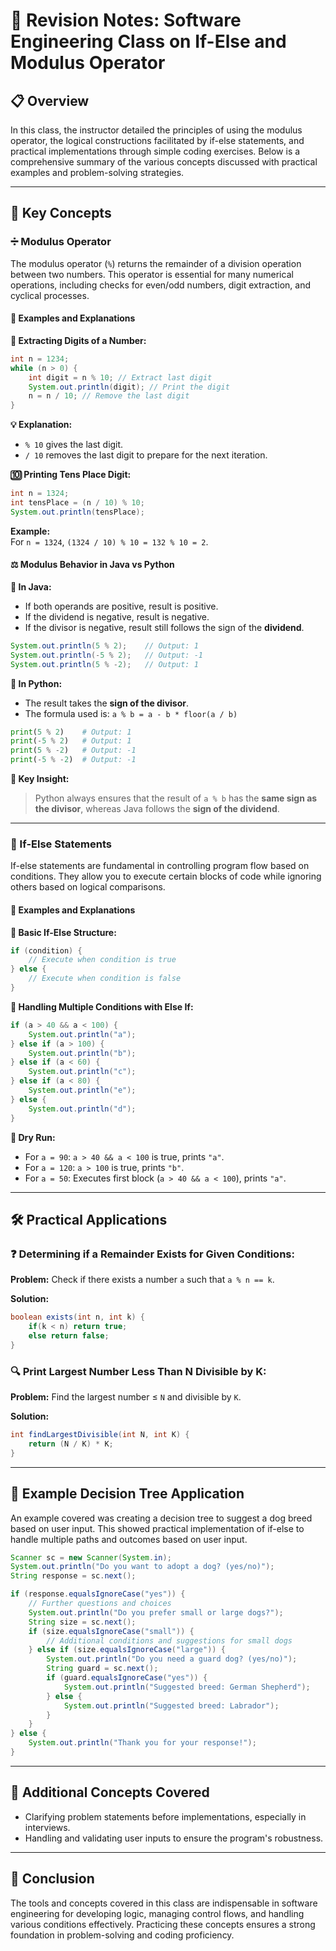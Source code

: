 
# 🧠 Revision Notes: Software Engineering Class on If-Else and Modulus Operator

## 📋 Overview
In this class, the instructor detailed the principles of using the modulus operator, the logical constructions facilitated by if-else statements, and practical implementations through simple coding exercises. Below is a comprehensive summary of the various concepts discussed with practical examples and problem-solving strategies.

---

## 🔑 Key Concepts

### ➗ Modulus Operator
The modulus operator (`%`) returns the remainder of a division operation between two numbers. This operator is essential for many numerical operations, including checks for even/odd numbers, digit extraction, and cyclical processes.

#### 🧮 Examples and Explanations

**🔢 Extracting Digits of a Number:**
```java
int n = 1234;
while (n > 0) {
    int digit = n % 10; // Extract last digit
    System.out.println(digit); // Print the digit
    n = n / 10; // Remove the last digit
}
```

**💡 Explanation:**
- `% 10` gives the last digit.
- `/ 10` removes the last digit to prepare for the next iteration.

**🔟 Printing Tens Place Digit:**
```java
int n = 1324;
int tensPlace = (n / 10) % 10;
System.out.println(tensPlace);
```

**Example:**  
For `n = 1324`, `(1324 / 10) % 10 = 132 % 10 = 2`.

#### ⚖️ Modulus Behavior in Java vs Python

**🔹 In Java:**
- If both operands are positive, result is positive.
- If the dividend is negative, result is negative.
- If the divisor is negative, result still follows the sign of the **dividend**.

```java
System.out.println(5 % 2);    // Output: 1
System.out.println(-5 % 2);   // Output: -1
System.out.println(5 % -2);   // Output: 1
```

**🔹 In Python:**
- The result takes the **sign of the divisor**.
- The formula used is: `a % b = a - b * floor(a / b)`

```python
print(5 % 2)    # Output: 1  
print(-5 % 2)   # Output: 1  
print(5 % -2)   # Output: -1  
print(-5 % -2)  # Output: -1  
```

**🧮 Key Insight:**
> Python always ensures that the result of `a % b` has the **same sign as the divisor**, whereas Java follows the **sign of the dividend**.

---

### 🧭 If-Else Statements
If-else statements are fundamental in controlling program flow based on conditions. They allow you to execute certain blocks of code while ignoring others based on logical comparisons.

#### 🧱 Examples and Explanations

**🧰 Basic If-Else Structure:**
```java
if (condition) {
    // Execute when condition is true
} else {
    // Execute when condition is false
}
```

**🔀 Handling Multiple Conditions with Else If:**
```java
if (a > 40 && a < 100) {
    System.out.println("a");
} else if (a > 100) {
    System.out.println("b");
} else if (a < 60) {
    System.out.println("c");
} else if (a < 80) {
    System.out.println("e");
} else {
    System.out.println("d");
}
```

**📝 Dry Run:**
- For `a = 90`: `a > 40 && a < 100` is true, prints `"a"`.
- For `a = 120`: `a > 100` is true, prints `"b"`.
- For `a = 50`: Executes first block (`a > 40 && a < 100`), prints `"a"`.

---

## 🛠️ Practical Applications

### ❓ Determining if a Remainder Exists for Given Conditions:
**Problem:** Check if there exists a number `a` such that `a % n == k`.

**Solution:**
```java
boolean exists(int n, int k) {
    if(k < n) return true;
    else return false;
}
```

### 🔍 Print Largest Number Less Than N Divisible by K:
**Problem:** Find the largest number ≤ `N` and divisible by `K`.

**Solution:**
```java
int findLargestDivisible(int N, int K) {
    return (N / K) * K;
}
```

---

## 🌳 Example Decision Tree Application

An example covered was creating a decision tree to suggest a dog breed based on user input. This showed practical implementation of if-else to handle multiple paths and outcomes based on user input.

```java
Scanner sc = new Scanner(System.in);
System.out.println("Do you want to adopt a dog? (yes/no)");
String response = sc.next();

if (response.equalsIgnoreCase("yes")) {
    // Further questions and choices
    System.out.println("Do you prefer small or large dogs?");
    String size = sc.next();
    if (size.equalsIgnoreCase("small")) {
        // Additional conditions and suggestions for small dogs
    } else if (size.equalsIgnoreCase("large")) {
        System.out.println("Do you need a guard dog? (yes/no)");
        String guard = sc.next();
        if (guard.equalsIgnoreCase("yes")) {
            System.out.println("Suggested breed: German Shepherd");
        } else {
            System.out.println("Suggested breed: Labrador");
        }
    }
} else {
    System.out.println("Thank you for your response!");
}
```

---

## 🧩 Additional Concepts Covered

- Clarifying problem statements before implementations, especially in interviews.
- Handling and validating user inputs to ensure the program's robustness.

---

## 🏁 Conclusion

The tools and concepts covered in this class are indispensable in software engineering for developing logic, managing control flows, and handling various conditions effectively. Practicing these concepts ensures a strong foundation in problem-solving and coding proficiency.
